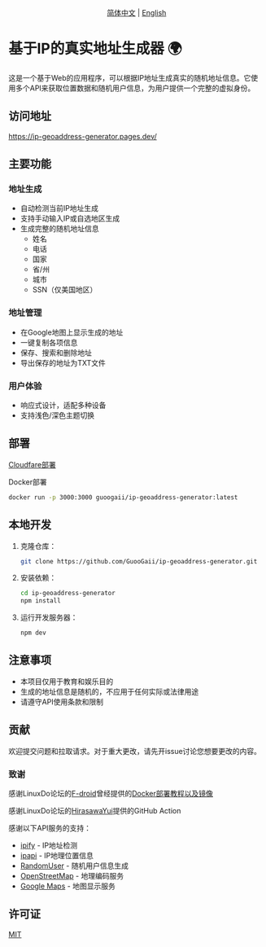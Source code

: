 <div align="center">

[简体中文](README.md) | [English](README_EN.md)

</div>

# 基于IP的真实地址生成器 🌍

这是一个基于Web的应用程序，可以根据IP地址生成真实的随机地址信息。它使用多个API来获取位置数据和随机用户信息，为用户提供一个完整的虚拟身份。

## 访问地址

https://ip-geoaddress-generator.pages.dev/

## 主要功能

### 地址生成
- 自动检测当前IP地址生成
- 支持手动输入IP或自选地区生成
- 生成完整的随机地址信息
  - 姓名
  - 电话
  - 国家
  - 省/州
  - 城市
  - SSN（仅美国地区）

### 地址管理
- 在Google地图上显示生成的地址
- 一键复制各项信息
- 保存、搜索和删除地址
- 导出保存的地址为TXT文件

### 用户体验
- 响应式设计，适配多种设备
- 支持浅色/深色主题切换

## 部署

[Cloudfare部署](Cloudfare部署教程.md)

Docker部署

```bash
docker run -p 3000:3000 guoogaii/ip-geoaddress-generator:latest
```

## 本地开发

1. 克隆仓库：
   ```bash
   git clone https://github.com/GuooGaii/ip-geoaddress-generator.git
   ```

2. 安装依赖：
   ```bash
   cd ip-geoaddress-generator
   npm install
   ```

3. 运行开发服务器：
   ```bash
   npm dev
   ```

## 注意事项

- 本项目仅用于教育和娱乐目的
- 生成的地址信息是随机的，不应用于任何实际或法律用途
- 请遵守API使用条款和限制

## 贡献

欢迎提交问题和拉取请求。对于重大更改，请先开issue讨论您想要更改的内容。

### 致谢

感谢LinuxDo论坛的[F-droid](https://linux.do/u/F-droid/summary)曾经提供的[Docker部署教程以及镜像](https://linux.do/t/topic/234815)

感谢LinuxDo论坛的[HirasawaYui](https://linux.do/u/HirasawaYui/summary)提供的GitHub Action

感谢以下API服务的支持：

- [ipify](https://www.ipify.org/) - IP地址检测
- [ipapi](https://ipapi.co/) - IP地理位置信息
- [RandomUser](https://randomuser.me/) - 随机用户信息生成
- [OpenStreetMap](https://www.openstreetmap.org/) - 地理编码服务
- [Google Maps](https://www.google.com/maps) - 地图显示服务

## 许可证

[MIT](https://choosealicense.com/licenses/mit/)


